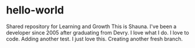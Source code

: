 # hello-world
Shared repository for Learning and Growth
This is Shauna. I've been a developer since 2005 after graduating from Devry.
I love what I do. I love to code.
Adding another test. I just love this.
Creating another fresh branch.
